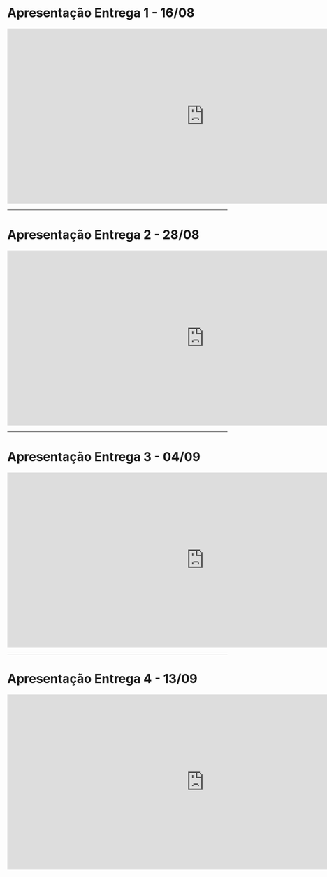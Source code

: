# Apresentação Entrega 1 - 16/08
<iframe width="900" height="400" src="https://www.youtube.com/embed/hyyGsW1n-vs" title="YouTube video player" frameborder="0" allow="accelerometer; autoplay; clipboard-write; encrypted-media; gyroscope; picture-in-picture" allowfullscreen></iframe>

---

# Apresentação Entrega 2 - 28/08
<iframe width="900" height="400" src="https://www.youtube.com/embed/VDGAoyBFmrs" title="YouTube video player" frameborder="0" allow="accelerometer; autoplay; clipboard-write; encrypted-media; gyroscope; picture-in-picture" allowfullscreen></iframe>

---

# Apresentação Entrega 3 - 04/09
<iframe width="900" height="400" src="https://www.youtube.com/embed/01Kf_FgTMzQ" title="YouTube video player" frameborder="0" allow="accelerometer; autoplay; clipboard-write; encrypted-media; gyroscope; picture-in-picture" allowfullscreen></iframe>

---

# Apresentação Entrega 4 - 13/09
<iframe width="900" height="400" src="https://www.youtube.com/embed/UpycGUsc9oc" title="YouTube video player" frameborder="0" allow="accelerometer; autoplay; clipboard-write; encrypted-media; gyroscope; picture-in-picture" allowfullscreen></iframe>